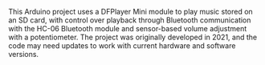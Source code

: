 This Arduino project uses a DFPlayer Mini module to play music stored on an SD card, with control over playback through Bluetooth communication with the HC-06 Bluetooth module and sensor-based volume adjustment with a potentiometer. The project was originally developed in 2021, and the code may need updates to work with current hardware and software versions.

